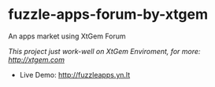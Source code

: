 # fuzzle-apps-forum-by-xtgem
An apps market using XtGem Forum

*This project just work-well on XtGem Enviroment, for more: http://xtgem.com*

* Live Demo: http://fuzzleapps.yn.lt
